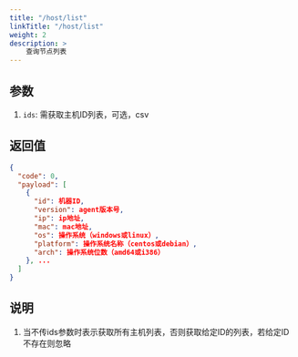 ```yaml
---
title: "/host/list"
linkTitle: "/host/list"
weight: 2
description: >
    查询节点列表
---
```


## 参数

1. `ids`: 需获取主机ID列表，可选，csv

## 返回值

```json
{
  "code": 0,
  "payload": [
    {
      "id": 机器ID,
      "version": agent版本号,
      "ip": ip地址,
      "mac": mac地址,
      "os": 操作系统（windows或linux）,
      "platform": 操作系统名称（centos或debian）,
      "arch": 操作系统位数（amd64或i386）
    }, ...
  ]
}
```

## 说明

1. 当不传ids参数时表示获取所有主机列表，否则获取给定ID的列表，若给定ID不存在则忽略
